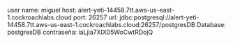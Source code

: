 user name: miguel
host: alert-yeti-14458.7tt.aws-us-east-1.cockroachlabs.cloud
port: 26257
url: jdbc:postgresql://alert-yeti-14458.7tt.aws-us-east-1.cockroachlabs.cloud:26257/postgresDB
Database: postgresDB
contraseña: iaLjia7XIX05WoCwtRDojQ

